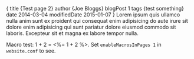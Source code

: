 {
    title {Test page 2}
    author {Joe Bloggs}
    blogPost 1
    tags {test something}
    date 2014-03-04
    modifiedDate 2015-01-07
}
Lorem ipsum quis ullamco nulla anim sunt ex proident qui consequat enim adipisicing do aute irure sit dolore enim adipisicing qui sunt pariatur dolore eiusmod commodo sit laboris. Excepteur sit et magna ex labore tempor nulla.

<!--more-->

Macro test: 1 + 2 = <%= 1 + 2 %>. Set `enableMacrosInPages 1` in `website.conf` to see.
